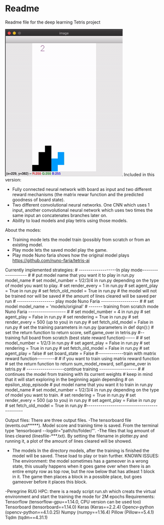 # Readme
Readme file for the deep learning Tetris project

![Demo - First 10000 points](./demofinal.gif)
Included in this version:
- Fully connected neural network with board as input and two different reward mechanisms (the matrix rewar function and the predicted goodness of board state).
- Two different convolutional neural networks. One CNN which uses 1 input, another convolutional neural network which uses two times the same input an concatenates branches later on.
- Ability to load models and play tetris using those models.

About the modes:
- Training mode lets the model train (possibly from scratch or from an existing model.
- Play mode lets the saved model play the game.
- Play mode Nuno faria shows how the original model plays https://github.com/nuno-faria/tetris-ai

Currently implemented strategies:
    # -------------------In play mode------------------- #
    # put model name that you want it to play in run.py model_name
    # set model_number = 1/2/3/4 in run.py depending on the type of model you want to play.
    # set render_every = 1  in run.py
    # set agent_play = True in run.py
    # set fetch_old_model = True in run.py
    # the model will not be trained nor will be saved
    # the amount of lines cleared will be saved per run
    # ------------------- play mode Nuno Faria ------------------- #
    # set model model_name = 'models/original'
    # ------- training from scratch mode Nuno Faria ------------------- #
    # set model_number =  4 in run.py
    # set agent_play = False in run.py
    # set rendering = True in run.py
    # set render_every = 500 (up to you)  in run.py
    # set fetch_old_model = False in run.py
    # set the training parameters in run.py (parameters in def dqn():)
    # set the return function to return score, self.game_over in tetris.py
    #--training full board from scratch (best state reward function)----- #
    # set model_number =  1/2/3 in run.py
    # set agent_play = False in run.py
    # set rendering = True in run.py
    # set fetch_old_model = False in run.py
    # set agent_play = false
    # set board_state = False
    #-------------train with matrix reward function---------#
    # if you want to train using matrix reward function
    # set the return function to return sum_model_reward, self.game_over in tetris.py
    # -------------------continue training ------------------- #
    # continues the model from training with its current weights
    # keep in mind that it will start exploring in the beginning again depending # on epsilon_stop_episode
    # put model name that you want it to train in run.py model_name
    # set model_number = 1/2/3/4 in run.py depending on the type of model you want to train.
    # set rendering = True in run.py
    # set render_every = 500 (up to you)  in run.py
    # set agent_play = False in run.py
    # set fetch_old_model = True in run.py
    #---------------------------------------------

Output files: There are three output files.
-The tensorboard file (events.out*****). Model score and training time is saved.
From the terminal type 'tensorboard --logdir="path/to/folder/"'.
-The files that log amount of lines cleared (linesfile-***.txt). By setting the filename in plotter.py and running it, a plot of the amount of lines cleared will be showed.
- The models In the directory models, after the training is finished the model will be saved. These load to play or train further.
KNOWN ISSUES:
The environment: the model sometimes has a gameover in a wrong state, this usually happens when it goes game over when there is an entire empty row as top row, but the row below that has atleast 1 block in it. The game then places a block in a possible place, but goes gameover before it places this block.

-Peregrine RUG HPC: there is a ready script run.sh which creats the virtual environment and start the training the mode for 2M epochs
Requirements:
    Tensorflow (tensorflow-gpu==1.14.0, CPU version can be used too)
    Tensorboard (tensorboard==1.14.0)
    Keras (Keras==2.2.4)
    Opencv-python (opencv-python==4.1.0.25)
    Numpy (numpy==1.16.4)
    Pillow (Pillow==5.4.1)
    Tqdm (tqdm==4.31.1)
